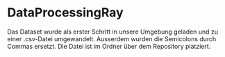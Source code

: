 # DataProcessingRay

Das Dataset wurde als erster Schritt in unsere Umgebung geladen und zu einer .csv-Datei umgewandelt. Ausserdem wurden die Semicolons durch Commas ersetzt. Die Datei ist im Ordner über dem Repository platziert. 